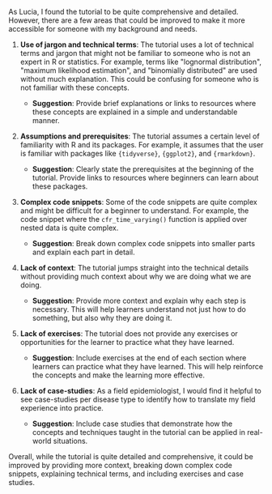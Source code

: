 As Lucia, I found the tutorial to be quite comprehensive and detailed. However, there are a few areas that could be improved to make it more accessible for someone with my background and needs. 

1. **Use of jargon and technical terms**: The tutorial uses a lot of technical terms and jargon that might not be familiar to someone who is not an expert in R or statistics. For example, terms like "lognormal distribution", "maximum likelihood estimation", and "binomially distributed" are used without much explanation. This could be confusing for someone who is not familiar with these concepts. 

    - **Suggestion**: Provide brief explanations or links to resources where these concepts are explained in a simple and understandable manner. 

2. **Assumptions and prerequisites**: The tutorial assumes a certain level of familiarity with R and its packages. For example, it assumes that the user is familiar with packages like `{tidyverse}`, `{ggplot2}`, and `{rmarkdown}`. 

    - **Suggestion**: Clearly state the prerequisites at the beginning of the tutorial. Provide links to resources where beginners can learn about these packages.

3. **Complex code snippets**: Some of the code snippets are quite complex and might be difficult for a beginner to understand. For example, the code snippet where the `cfr_time_varying()` function is applied over nested data is quite complex.

    - **Suggestion**: Break down complex code snippets into smaller parts and explain each part in detail. 

4. **Lack of context**: The tutorial jumps straight into the technical details without providing much context about why we are doing what we are doing. 

    - **Suggestion**: Provide more context and explain why each step is necessary. This will help learners understand not just how to do something, but also why they are doing it.

5. **Lack of exercises**: The tutorial does not provide any exercises or opportunities for the learner to practice what they have learned.

    - **Suggestion**: Include exercises at the end of each section where learners can practice what they have learned. This will help reinforce the concepts and make the learning more effective. 

6. **Lack of case-studies**: As a field epidemiologist, I would find it helpful to see case-studies per disease type to identify how to translate my field experience into practice.

    - **Suggestion**: Include case studies that demonstrate how the concepts and techniques taught in the tutorial can be applied in real-world situations. 

Overall, while the tutorial is quite detailed and comprehensive, it could be improved by providing more context, breaking down complex code snippets, explaining technical terms, and including exercises and case studies.
